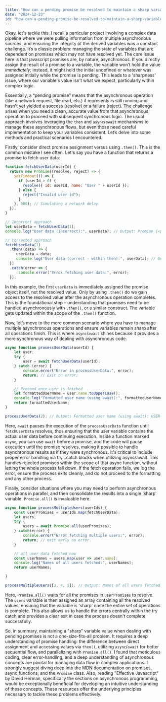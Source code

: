 ```yaml
---
title: "How can a pending promise be resolved to maintain a sharp variable value?"
date: "2024-12-23"
id: "how-can-a-pending-promise-be-resolved-to-maintain-a-sharp-variable-value"
---
```


Okay, let's tackle this. I recall a particular project involving a complex data pipeline where we were pulling information from multiple asynchronous sources, and ensuring the integrity of the derived variables was a constant challenge. It’s a classic problem: managing the state of variables that are dependent on promises which may not have resolved yet. The core issue here is that javascript promises are, by nature, asynchronous. If you directly assign the result of a promise to a variable, the variable won’t hold the value *immediately*; instead, it might hold the initial undefined or whatever was assigned initially while the promise is pending. This leads to a 'sharpness' issue, where our variable's value isn't what we expect, particularly within complex logic.

Essentially, a “pending promise” means that the asynchronous operation (like a network request, file read, etc.) it represents is still running and hasn't yet yielded a success (resolve) or a failure (reject). The challenge arises when you need a clean, accurate value from that asynchronous operation to proceed with subsequent synchronous logic. The usual approach involves leveraging the `then` and `async`/`await` mechanisms to manage these asynchronous flows, but even those need careful implementation to keep your variables consistent. Let’s delve into some methods and practical scenarios I encountered.

Firstly, consider direct promise assignment versus using `.then()`. This is the common mistake I see often. Let's say you have a function that returns a promise to fetch user data:

```javascript
function fetchUserData(userId) {
  return new Promise((resolve, reject) => {
    setTimeout(() => {
      if (userId > 0) {
        resolve({ id: userId, name: "User " + userId });
      } else {
        reject("Invalid user id");
      }
    }, 500); // Simulating a network delay
  });
}

// Incorrect approach
let userData = fetchUserData(1);
console.log("User data (incorrect):", userData); // Output: Promise {<pending>}

// Corrected approach
fetchUserData(1)
  .then((data) => {
     userData = data;
     console.log("User data (correct - within then):", userData); // Output: { id: 1, name: 'User 1' }
  })
  .catch(error => {
      console.error("Error fetching user data:", error);
  });

```

In this example, the first `userData` is immediately assigned the promise object itself, not the resolved value. Only by using `.then()` do we gain access to the resolved value after the asynchronous operation completes. This is the foundational step – understanding that promises need to be handled asynchronously with `.then()`, or a similar construct. The variable gets updated within the scope of the `.then()` function.

Now, let’s move to the more common scenario where you have to manage multiple asynchronous operations and ensure variables remain sharp after all operations finish. This is where `async`/`await` shines because it provides a more synchronous way of dealing with asynchronous code.

```javascript
async function processUserData(userId) {
    let user;
    try {
        user = await fetchUserData(userId);
    } catch (error) {
        console.error("Error in processUserData:", error);
        return; // Exit on error;
    }

    // Proceed once user is fetched
    let formattedUserName = user.name.toUpperCase();
    console.log("Formatted user name (using await):", formattedUserName)
    return formattedUserName;
}

processUserData(2); // Output: Formatted user name (using await): USER 2
```

Here, `await` pauses the execution of the `processUserData` function until `fetchUserData` resolves, thus ensuring that the user variable contains the actual user data before continuing execution. Inside a function marked `async`, you can use `await` before a promise, and the code will pause execution until the promise resolves, making it possible to handle asynchronous results as if they were synchronous. It's critical to include proper error handling via try...catch blocks when utilizing async/await. This handles rejected promises within the scope of that async function, without letting the whole process fall down. If the fetch operation fails, we log the error, ensure the process exits cleanly, and do not proceed to the formatting and any other process.

Finally, consider situations where you may need to perform asynchronous operations in parallel, and then consolidate the results into a single 'sharp' variable. `Promise.all()` is invaluable here.

```javascript
async function processMultipleUsers(userIds) {
    const userPromises = userIds.map(fetchUserData);
    let users;
    try {
        users = await Promise.all(userPromises);
    } catch(error) {
        console.error("Error fetching multiple users:", error);
        return; // exit early on error.
    }

    // all user data fetched now
    const userNames = users.map(user => user.name);
    console.log("Names of all users fetched:", userNames);
    return userNames;

}

processMultipleUsers([3, 4, 5]); // Output: Names of all users fetched: ['User 3', 'User 4', 'User 5']

```

Here, `Promise.all()` waits for all the promises in `userPromises` to resolve. The `users` variable is then assigned an array containing all the resolved values, ensuring that the variable is 'sharp' once the entire set of operations is complete. This also allows us to handle the errors centrally within the try catch and provides a clear exit in case the process doesn't complete successfully.

So, in summary, maintaining a "sharp" variable value when dealing with pending promises is not a one-size-fits-all problem. It requires a deep understanding of promise handling: the difference between direct assignment and accessing values via `then()`, utilizing `async`/`await` for better sequential flow, and parallelizing with `Promise.all()`. I found that meticulous coding, clear error-handling, and a deep understanding of asynchronous concepts are pivotal for managing data flow in complex applications. I strongly suggest diving deep into the MDN documentation on promises, async functions, and the `Promise` class. Also, reading "Effective Javascript" by David Herman, specifically the sections on asynchronous programming, would be exceptionally beneficial for developing an intuitive understanding of these concepts. These resources offer the underlying principles necessary to tackle these problems effectively.
